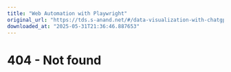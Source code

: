 ```yaml
---
title: "Web Automation with Playwright"
original_url: "https://tds.s-anand.net/#/data-visualization-with-chatgpt"
downloaded_at: "2025-05-31T21:36:46.887653"
---
```


404 - Not found
===============